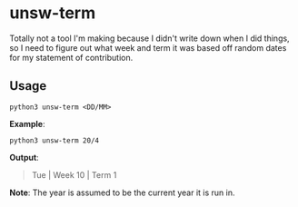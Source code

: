 # unsw-term
Totally not a tool I'm making because I didn't write down when I did things, so I need to figure out what week and term it was based off random dates for my statement of contribution.

## Usage
```
python3 unsw-term <DD/MM>
```
**Example**:

`python3 unsw-term 20/4`

**Output**:
> Tue | Week 10 | Term 1


**Note**: The year is assumed to be the current year it is run in.
